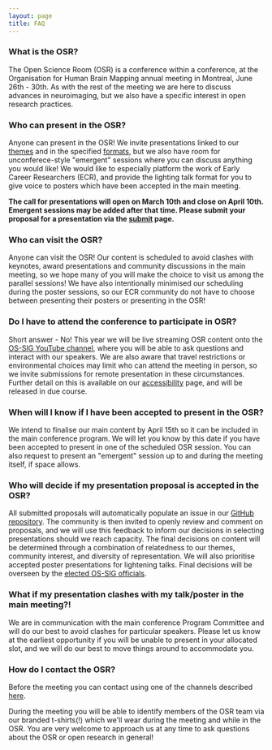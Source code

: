 ```yaml
---
layout: page
title: FAQ
---
```


### What is the OSR?
The Open Science Room (OSR) is a conference within a conference, at the Organisation for Human Brain Mapping annual meeting in Montreal, June 26th - 30th. As with the rest of the meeting we are here to discuss advances in neuroimaging, but we also have a specific interest in open research practices.

### Who can present in the OSR?
Anyone can present in the OSR! We invite presentations linked to our [themes](themes.md) and in the specified [formats](formats.md), but we also have room for unconferece-style "emergent" sessions where you can discuss anything you would like! We would like to especially platform the work of Early Career Researchers (ECR), and provide the lighting talk format for you to give voice to posters which have been accepted in the main meeting.

**The call for presentations will open on March 10th and close on April 10th. Emergent sessions may be added after that time. Please submit your proposal for a presentation via the [submit](submit.md) page.**


### Who can visit the OSR?
Anyone can visit the OSR! Our content is scheduled to avoid clashes with keynotes, award presentations and community discussions in the main meeting, so we hope many of you will make the choice to visit us among the parallel sessions! We have also intentionally minimised our scheduling during the poster sessions, so our ECR community do not have to choose between presenting their posters or presenting in the OSR!

### Do I have to attend the conference to participate in OSR?
Short answer - No! This year we will be live streaming OSR content onto the [OS-SIG YouTube channel](https://www.youtube.com/channel/UChvSitFvqGDeA1y7MJs4CGQ), where you will be able to ask questions and interact with our speakers. We are also aware that travel restrictions or environmental choices may limit who can attend the meeting in person, so we invite submissions for remote presentation in these circumstances. Further detail on this is available on our [accessibility](accessibility.md) page, and will be released in due course.


### When will I know if I have been accepted to present in the OSR?
We intend to finalise our main content by April 15th so it can be included in the main conference program. We will let you know by this date if you have been accepted to present in one of the scheduled OSR session. You can also request to present an "emergent" session up to and during the meeting itself, if space allows.


### Who will decide if my presentation proposal is accepted in the OSR?
All submitted proposals will automatically populate an issue in our <a href="https://github.com/ohbm/osr2020">GitHub repository</a>. The community is then invited to openly review and comment on proposals, and we will use this feedback to inform our decisions in selecting presentations should we reach capacity. The final decisions on content will be determined through a combination of relatedness to our themes, community interest, and diversity of representation. We will also prioritise accepted poster presentations for lightening talks. Final decisions will be overseen by the <a href="https://ossig.netlify.com/">elected OS-SIG officials</a>.


### What if my presentation clashes with my talk/poster in the main meeting?!
We are in communication with the main conference Program Committee and will do our best to avoid clashes for particular speakers. Please let us know at the earliest opportunity if you will be unable to present in your allocated slot, and we will do our best to move things around to accommodate you.


### How do I contact the OSR?
Before the meeting you can contact using one of the channels described [here](contact.md).

During the meeting you will be able to identify members of the OSR team via our branded t-shirts(!) which we'll wear during the meeting and while in the OSR. You are very welcome to approach us at any time to ask questions about the OSR or open research in general!
